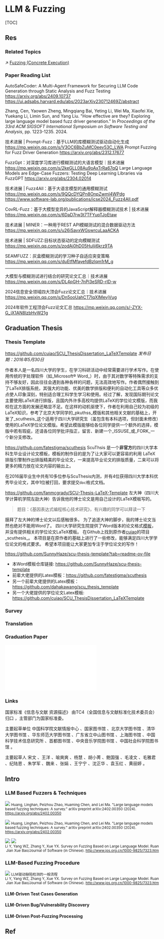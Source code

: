 # LLM & Fuzzing

[TOC]



## Res
### Related Topics
↗ [Fuzzing (Concrete Execution)](../../../CyberSecurity/🏰%20Cybersecurity%20Basics%20&%20InfoSec/🍦%20Software%20Security/🪆%20Software%20Analysis%20&%20Binary%20Engineering/Vulnerability%20Disclosure%20&%20Discovery%20(Malicious%20Code%20Detection)/Fuzzing%20(Concrete%20Execution)/Fuzzing%20(Concrete%20Execution).md)


### Paper Reading List
AutoSafeCoder: A Multi-Agent Framework for Securing LLM Code Generation through Static Analysis and Fuzz Testing
https://arxiv.org/abs/2409.10737
https://ui.adsabs.harvard.edu/abs/2023arXiv230712469Z/abstract

Zhang, Cen, Yaowen Zheng, Mingqiang Bai, Yeting Li, Wei Ma, Xiaofei Xie, Yuekang Li, Limin Sun, and Yang Liu. "How effective are they? Exploring large language model based fuzz driver generation." In _Proceedings of the 33rd ACM SIGSOFT International Symposium on Software Testing and Analysis_, pp. 1223-1235. 2024.

技术进展 | Prompt-Fuzz：基于LLM的库模糊测试驱动自动化生成
https://mp.weixin.qq.com/s/V3OC6BbZuMC0eev53C_LWA
Prompt Fuzzing for Fuzz Driver Generation
https://arxiv.org/abs/2312.17677

FuzzGpt：对深度学习库进行模糊测试的大语言模型｜技术进展
https://mp.weixin.qq.com/s/2keGLL08Au9oAxTrRa67qQ
Large Language Models are Edge-Case Fuzzers: Testing Deep Learning Libraries via FuzzGPT
https://arxiv.org/abs/2304.02014

技术进展 | Fuzz4All：基于大语言模型的通用模糊测试
https://mp.weixin.qq.com/s/9QQcDYQPn8OnpZwmI4WPdg
https://www.software-lab.org/publications/icse2024_Fuzz4All.pdf

CovRL-Fuzz：基于大模型变异的JavaScript解释器模糊测试技术 | 技术进展
https://mp.weixin.qq.com/s/6DaD7rw3t7TFYupTJoEtaw

技术进展 | MINER：一种用于REST API模糊测试的混合数据驱动方法
https://mp.weixin.qq.com/s/u26iSavxWGswrcuLaaACKA

技术进展 | SDFUZZ:目标状态驱动的定向模糊测试
https://mp.weixin.qq.com/s/zodAi0hD05HuIji6krz9TA

SEAMFUZZ：灰盒模糊测试的学习种子自适应突变策略
https://mp.weixin.qq.com/s/duEtfMfayefdBzlqm1rM_g

---
大模型与模糊测试进行结合的研究论文汇总｜技术进展
https://mp.weixin.qq.com/s/DL4pGH-7nPi3eSRD-rlD-w

2024信息安全领域四大顶会Fuzz论文汇总｜技术进展
https://mp.weixin.qq.com/s/Dn5ooUahCT7IqXIMevjVug

2024年软件工程顶会Fuzz论文汇总
https://mp.weixin.qq.com/s/-ZYX-G_jX1AN8lzbHvW21g



## Graduation Thesis
### Thesis Template
https://github.com/cuiao/SCU_ThesisDissertation_LaTeXTemplate
_发布日期：2016年5月30日_

作者本人是一名四川大学的学生，在学习科研活动中经常需要进行学术写作。在使用传统的字处理软件（如_Microsoft® Word_）时，由于其对数学等特殊需求的支持不够友好，因此往往会遇到各种各样的问题，无法高效地写作。作者偶然接触到了LaTeX排版系统，其强大的功能、优美的数学排版和便利的自动化工具等众多优点使人印象深刻，特别适合理工科学生学习和使用。经过了解，发现国际期刊论文主要使用LaTeX进行排版，且国内外许多高校均提供LaTeX的学位论文模版，而我校在这方面的发展还略显不足。在这样的动机驱使下，作者在利用自己较为初级的LaTeX知识，参考了北京大学同学的_pkuthss_模版和其他相关文献的基础上，开发了_scuthesis_这个适用于四川大学研究生（虽包含有本科选项，但封面未修改）使用的LaTeX学位论文模版。希望此模版能够给各位同学提供一个额外的选择，模版中若有瑕疵，还请各位同学批评指正，留言、新建一个_ISSUSE_或_FORK_一个新分支修改。

https://github.com/fatestigma/scuthesis
ScuThsis 是一个**非官方**的四川大学本科生毕业设计论文模板，模板的制作目的是为了让大家可以更容易的利用 LaTeX 排版引擎制作出排版精美的毕业论文，一来提高毕业论文的排版质量，二来可以将更多的精力放在论文内容的输出上。

在2016届毕业生中共有10多位参与ScuThesis内测，并有4位获得四川大学本科优秀毕业论文，其中1位被打回，要求提交`doc`格式文档。

https://github.com/fanmcgrady/SCU-Thesis-LaTeX-Template
左大神（四川大学计算机学院左劼大神）告诉我他的博士论文是用自己设计的LaTeX模板写的。

> 题目：《基因表达式编程核心技术研究》，有兴趣的同学可以拜读一下

膜拜了左大神的博士论文以后感触很多。 为了追逐大神的脚步，我的博士论文当然也绝对不能用Word了。 四川大学研究生院提供了Word版本的论文格式[模板](http://gs.scu.edu.cn/info/1044/2110.htm)， 并没有提供相关的学位论文LaTeX模板。 在Github上找到原作者[cuiao](https://github.com/cuiao/SCU_ThesisDissertation_LaTeXTemplate)的项目_scuthesis_。 本项目是在原作者的基础上进行了一些修改，能够满足四川大学学位论文的格式要求。 希望本项目能让大家更加专注于学位论文的写作！

https://github.com/SunnyHaze/scu-thesis-template?tab=readme-ov-file
- 本Word模板仓库链接: https://github.com/SunnyHaze/scu-thesis-template
- 前辈大佬提供的Latex模板：https://github.com/fatestigma/scuthesis
- 另一个前辈大佬提供的Latex模板：https://github.com/dahakawang/scu_thesis_template
- 另一个大佬提供的学位论文Latex模板: https://github.com/cuiao/SCU_ThesisDissertation_LaTeXTemplate


### Survey


### Translation


### Graduation Paper
![Fuzz4All.excalidraw | 800](../../../../Assets/Illustrations/Fuzzing/Fuzz4All/Fuzz4All.excalidraw.md)



### Links

[四川大学本科毕业论文（设计）格式和参考文献著录要求]: https://cs.scu.edu.cn/info/1050/9337.htm
[毕业论文（设计）]: https://jwc.scu.edu.cn/jxgl/bylw_sj_.htm
[信息与文献 参考文献著录规则 GB/T 7714-2015 （修改中）]: https://std.samr.gov.cn/gb/search/gbDetailed?id=14CA9D282EB75AC8E06397BE0A0AEA2E
[🤔 信息与文献 资源描述 GB/T 3792-2021]: https://openstd.samr.gov.cn/bzgk/gb/newGbInfo?hcno=51D5E5D05A9BA5EEC32605CD4C8B6938
[信息与文献 资源描述]: https://std.samr.gov.cn/gb/search/gbDetailed?id=BD89DE8E07173D08E05397BE0A0A4FAD
国家标准《信息与文献 资源描述》 由TC4（全国信息与文献标准化技术委员会）归口 ，主管部门为国家标准委。

主要起草单位 中国科学院文献情报中心 、国家图书馆 、北京大学图书馆 、清华大学图书馆 、华东师范大学图书馆 、广东省立中山图书馆 、上海图书馆 、中国科学技术信息研究所 、首都图书馆 、中央音乐学院图书馆 、中国社会科学院图书馆 。

主要起草人 宋文 、王洋 、喻爽爽 、杨慧 、胡小菁 、鲍国强 、毛凌文 、毛雅君 、纪陆恩 、朱学军 、魏来 、张娟 、王宁宁 、沈正华 、袁玉红 、黄丽婷 。


[如何书写规范的参考文献？ | 复旦大学图书馆服务]: https://library.fudan.edu.cn/xkfw/639/list.htm

[网络空间安全学院2025届本科毕业论文工作流程安排]: https://ccs.scu.edu.cn/info/1026/3825.htm

[关于开展2025届本科毕业论文（设计）学术不端行为检测工作的通知]: https://jwc.scu.edu.cn/info/1069/9801.htm
[木可YK|如何在四川大学图书馆进行论文检测（查重）？]: https://www.bilibili.com/opus/748442302568988709

[65 麻薯脆团团发布了一篇小红书笔记，快来看吧！ 😆 FN7AtPtFG6yIG3I 😆]: http://xhslink.com/a/ZhR1ztRqSgQ9
[【研究工具】倔强——只用Word完成文献引用 | 简书]: https://www.jianshu.com/p/5dc86dfa70f2
[论文中引用网页内容在文中怎么标注？ - 易轻轻q的回答 - 知乎]: https://www.zhihu.com/question/457765989/answer/1869692237
[本科毕业论文引用、编写英文参考文献格式的方法| CSDN]: https://blog.csdn.net/qq_45128278/article/details/117341629?fromshare=blogdetail&sharetype=blogdetail&sharerId=117341629&sharerefer=PC&sharesource=weixin_43336330&sharefrom=from_link
[信息与文献 参考文献著录规则 ｜ 中华热门共和国国家标准]: https://journal.ustc.edu.cn/uploadfile/yjsjy/20161108/GB%20T%207714-2015%E4%BF%A1%E6%81%AF%E4%B8%8E%E6%96%87%E7%8C%AE-%E5%8F%82%E8%80%83%E6%96%87%E7%8C%AE%E8%91%97%E5%BD%95%E8%A7%84%E5%88%99.pdf



## Intro
### LLM Based Fuzzers & Techniques
![](../../../../../../../../Assets/Pics/Screenshot%202025-03-05%20at%2021.11.11.png)
<small>Huang, Linghan, Peizhou Zhao, Huaming Chen, and Lei Ma. "Large language models based fuzzing techniques: A survey." arXiv preprint arXiv:2402.00350 (2024).
<a>https://arxiv.org/abs/2402.00350</a></small>

![](../../../../../../../../Assets/Pics/Screenshot%202025-04-11%20at%2016.19.05.png)
<small>Huang, Linghan, Peizhou Zhao, Huaming Chen, and Lei Ma. "Large language models based fuzzing techniques: A survey." arXiv preprint arXiv:2402.00350 (2024).
<a>https://arxiv.org/abs/2402.00350</a></small>

![](../../../../../../../../Assets/Pics/Screenshot%202025-04-12%20at%2010.33.38.png)
![](../../../../../../../../Assets/Pics/Screenshot%202025-04-12%20at%2010.35.25.png)
<small>Li Y, Yang WZ, Zhang Y, Xue YX. Survey on Fuzzing Based on Large Language Model. Ruan Jian Xue Bao/Journal of Software (in Chinese). <a>http://www.jos.org.cn/1000-9825/7323.htm</a></small>


### LLM-Based Fuzzing Procedure
![](../../../../../../../../Assets/Pics/Screenshot%202025-04-11%20at%2020.42.35.png)
<small>LLM驱动缺陷检测的一般流程 <a>Li Y, Yang WZ, Zhang Y, Xue YX. Survey on Fuzzing Based on Large Language Model. Ruan Jian Xue Bao/Journal of Software (in Chinese). http://www.jos.org.cn/1000-9825/7323.htm</a></small>
#### LLM-Driven Test Cases Generation

#### LLM-Driven Bug/Vulnerability Discovery

#### LLM-Driven Post-Fuzzing Processing



## Ref
[亲测AIFuzzing与XiaYue逻辑漏洞检测插件的区别：AI赋能的安全检测工具优势解析]: https://mp.weixin.qq.com/s/X26yNJ0owZ8EoC4DwWuP1g
